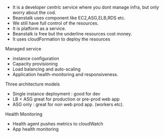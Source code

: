 - It is a developer centric service where you dont manage infra, but only worry about the cod.
- Beanstalk uses component like EC2,ASG,ELB,RDS etc.
- We still have full control of the resources.
- It is platform as a service.
- Beanstalk is free but the underline resources cost money.
- It uses cloudFormation to deploy the resources

Managed service
- instance configuration
- Capacity provisioning
- Load balancing and auto-scaling
- Application health-monitoring and responsiveness.

Three architecture models
- Single instance deployment : good for dev
- LB  + ASG great for production or pre-prod web app
- ASG only : great for non web prod app. (workers etc).

Health Monitoring
- Health agent pushes metrics to cloudWatch
- App health monitoring
